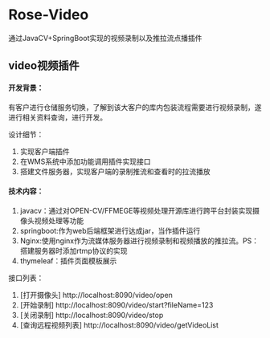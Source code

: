 # Rose-Video
通过JavaCV+SpringBoot实现的视频录制以及推拉流点播插件

## video视频插件
#### 开发背景：
有客户进行仓储服务切换，了解到该大客户的库内包装流程需要进行视频录制，遂进行相关资料查询，进行开发。

设计细节：

1. 实现客户端插件
2. 在WMS系统中添加功能调用插件实现接口
3. 搭建文件服务器，实现客户端的录制推流和查看时的拉流播放

#### 技术内容：
1. javacv：通过对OPEN-CV/FFMEGE等视频处理开源库进行跨平台封装实现摄像头视频处理等功能
2. springboot:作为web后端框架进行达成jar，当作插件运行
3. Nginx:使用nginx作为流媒体服务器进行视频录制和视频播放的推拉流。PS：搭建服务器时添加rtmp协议的实现
4. thymeleaf：插件页面模板展示

接口列表：
1. [打开摄像头] http://localhost:8090/video/open
2. [开始录制] http://localhost:8090/video/start?fileName=123
3. [关闭录制] http://localhost:8090/video/stop
4. [查询远程视频列表] http://localhost:8090/video/getVideoList

